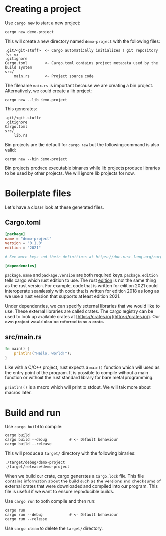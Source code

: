# Creating a project

Use `cargo new` to start a new project:

```shell
cargo new demo-project
```

This will create a new directory named `demo-project` with the following files:

```
.git/<git-stuff>  <- Cargo automatically initializes a git repository for us
.gitignore
Cargo.toml        <- Cargo.toml contains project metadata used by the build system
src/
    main.rs       <- Project source code
```

The filename `main.rs` is important because we are creating a bin project.
Alternatively, we could create a lib project:

```shell
cargo new --lib demo-project
```

This generates:

```
.git/<git-stuff>
.gitignore
Cargo.toml
src/
    lib.rs
```

Bin projects are the default for `cargo new` but the following command is also valid:

```shell
cargo new --bin demo-project
```

Bin projects produce executable binaries while lib projects produce libraries to be used by other projects.
We will ignore lib projects for now.

# Boilerplate files

Let's have a closer look at these generated files.

## Cargo.toml

```toml
[package]
name = "demo-project"
version = "0.1.0"
edition = "2021"

# See more keys and their definitions at https://doc.rust-lang.org/cargo/reference/manifest.html

[dependencies]
```

`package.name` and `package.version` are both required keys. `package.edition` tells cargo which rust edition to use.
The rust [edition](https://doc.rust-lang.org/stable/edition-guide/) is not the same thing as the rust version.
For example, code that is written for edition 2021 could interoperate seamlessly with code that is written for edition
2018 as long as we use a rust version that supports at least edition 2021.

Under dependencies, we can specify external libraries that we would like to use.
These external libraries are called crates.
The cargo registry can be used to look up available crates at [https://crates.io/](https://crates.io/).
Our own project would also be referred to as a crate.

## src/main.rs

```rust
fn main() {
    println!("Hello, world!");
}
```

Like with a C/C++ project, rust expects a `main()` function which will used as the entry point of the program.
It is possible to compile without a main function or without the rust standard library for bare metal programming.

`println!()` is a macro which will print to stdout. We will talk more about macros later.

# Build and run

Use `cargo build` to compile:

```shell
cargo build
cargo build --debug          # <- Default behaviour
cargo build --release
```

This will produce a `target/` directory with the following binaries:

```
./target/debug/demo-project
./target/release/demo-project
```

When we build our crate, cargo generates a `Cargo.lock` file. This file contains information about the build such as the
versions and checksums of external crates that were downloaded and compiled into our program.
This file is useful if we want to ensure reproducible builds.

Use `cargo run` to both compile and then run:

```shell
cargo run
cargo run --debug            # <- Default behaviour
cargo run --release
```

Use `cargo clean` to delete the `target/` directory.

